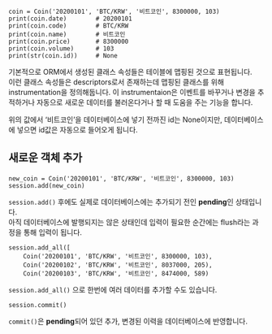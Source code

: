 ```{.python}
coin = Coin('20200101', 'BTC/KRW', '비트코인', 8300000, 103)
print(coin.date)        # 20200101
print(coin.code)        # BTC/KRW
print(coin.name)        # 비트코인
print(coin.price)       # 8300000
print(coin.volume)      # 103
print(str(coin.id))     # None
```

기본적으로 ORM에서 생성된 클래스 속성들은 테이블에 맵핑된 것으로 표현됩니다.  
이런 클래스 속성들은 descriptors로서 존재하는데 맵핑된 클래스를 위해 instrumentation을 정의해둡니다. 이 instrumentaion은 이벤트를 바꾸거나 변경을 추적하거나 자동으로 새로운 데이터를 불러온다거나 할 때 도움을 주는 기능을 합니다.

위의 값에서 ‘비트코인’을 데이터베이스에 넣기 전까진 id는 None이지만, 데이터베이스에 넣으면 id값은 자동으로 들어오게 됩니다.

## 새로운 객체 추가


```{.python}
new_coin = Coin('20200101', 'BTC/KRW', '비트코인', 8300000, 103)
session.add(new_coin)
```

`session.add()` 후에도 실제로 데이터베이스에는 추가되기 전인 **pending**인 상태입니다.   
아직 데이터베이스에 발행되지는 않은 상태인데 입력이 필요한 순간에는 flush라는 과정을 통해 입력이 됩니다.

```{.python}
session.add_all([
    Coin('20200101', 'BTC/KRW', '비트코인', 8300000, 103),
    Coin('20200102', 'BTC/KRW', '비트코인', 8037000, 205),
    Coin('20200103', 'BTC/KRW', '비트코인', 8474000, 589)
```
`session.add_all()` 으로 한번에 여러 데이터를 추가할 수도 있습니다.

```{.python}
session.commit()
```

`commit()`은 **pending**되어 있던 추가, 변경된 이력을 데이터베이스에 반영합니다.